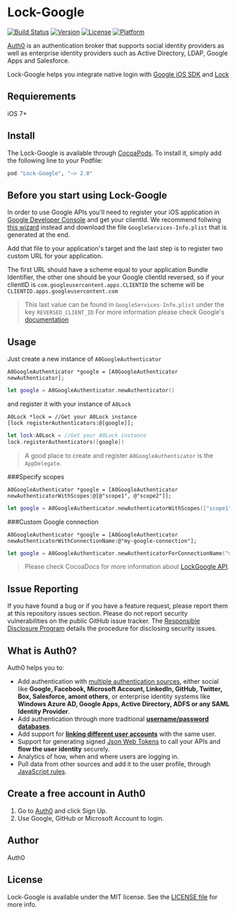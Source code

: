 # Lock-Google

[![Build Status](https://travis-ci.org/auth0/Lock-Google.iOS.svg?branch=master)](https://travis-ci.org/auth0/Lock-Google.iOS)
[![Version](https://img.shields.io/cocoapods/v/Lock-Google.svg?style=flat)](http://cocoapods.org/pods/Lock-Google)
[![License](https://img.shields.io/cocoapods/l/Lock-Google.svg?style=flat)](http://cocoapods.org/pods/Lock-Google)
[![Platform](https://img.shields.io/cocoapods/p/Lock-Google.svg?style=flat)](http://cocoapods.org/pods/Lock-Google)

[Auth0](https://auth0.com) is an authentication broker that supports social identity providers as well as enterprise identity providers such as Active Directory, LDAP, Google Apps and Salesforce.

Lock-Google helps you integrate native login with [Google iOS SDK](https://developers.google.com/identity/sign-in/ios/) and [Lock](https://auth0.com/lock)

## Requierements

iOS 7+

## Install

The Lock-Google is available through [CocoaPods](http://cocoapods.org). To install it, simply add the following line to your Podfile:

```ruby
pod "Lock-Google", "~> 2.0"
```

## Before you start using Lock-Google

In order to use Google APIs you'll need to register your iOS application in [Google Developer Console](https://console.developers.google.com/project) and get your clientId.
We recommend follwing [this wizard](https://developers.google.com/mobile/add?platform=ios) instead and download the file `GoogleServices-Info.plist` that is generated at the end.

Add that file to your application's target and the last step is to register two custom URL for your application.

The first URL should have a scheme equal to your application Bundle Identifier, the other one should be your Google clientId reversed, so if your clientID is `com.googleusercontent.apps.CLIENTID` the scheme will be `CLIENTID.apps.googleusercontent.com`
> This last value can be found in `GoogleServices-Info.plist` under the key `REVERSED_CLIENT_ID`
> For more information please check Google's [documentation](https://developers.google.com/identity/sign-in/ios/)

## Usage

Just create a new instance of `A0GoogleAuthenticator`

```objc
A0GoogleAuthenticator *google = [A0GoogleAuthenticator newAuthenticator];
```

```swift
let google = A0GoogleAuthenticator.newAuthenticator()
```

and register it with your instance of `A0Lock`

```objc
A0Lock *lock = //Get your A0Lock instance
[lock registerAuthenticators:@[google]];
```

```swift
let lock:A0Lock = //Get your A0Lock instance
lock.registerAuthenticators([google])
```

> A good place to create and register `A0GoogleAuthenticator` is the `AppDelegate`.

###Specify scopes

```objc
A0GoogleAuthenticator *google = [A0GoogleAuthenticator newAuthenticatorWithScopes:@[@"scope1", @"scope2"]];
```

```swift
let google = A0GoogleAuthenticator.newAuthenticatorWithScopes(["scope1", "scope2"])
```

###Custom Google connection

```objc
A0GoogleAuthenticator *google = [A0GoogleAuthenticator newAuthenticatorWithConnectionName:@"my-google-connection"];
```

```swift
let google = A0GoogleAuthenticator.newAuthenticatorForConnectionName("my-google-connection")
```

> Please check CocoaDocs for more information about [LockGoogle API](http://cocoadocs.org/docsets/Lock-Google).

## Issue Reporting

If you have found a bug or if you have a feature request, please report them at this repository issues section. Please do not report security vulnerabilities on the public GitHub issue tracker. The [Responsible Disclosure Program](https://auth0.com/whitehat) details the procedure for disclosing security issues.

## What is Auth0?

Auth0 helps you to:

* Add authentication with [multiple authentication sources](https://docs.auth0.com/identityproviders), either social like **Google, Facebook, Microsoft Account, LinkedIn, GitHub, Twitter, Box, Salesforce, amont others**, or enterprise identity systems like **Windows Azure AD, Google Apps, Active Directory, ADFS or any SAML Identity Provider**.
* Add authentication through more traditional **[username/password databases](https://docs.auth0.com/mysql-connection-tutorial)**.
* Add support for **[linking different user accounts](https://docs.auth0.com/link-accounts)** with the same user.
* Support for generating signed [Json Web Tokens](https://docs.auth0.com/jwt) to call your APIs and **flow the user identity** securely.
* Analytics of how, when and where users are logging in.
* Pull data from other sources and add it to the user profile, through [JavaScript rules](https://docs.auth0.com/rules).

## Create a free account in Auth0

1. Go to [Auth0](https://auth0.com) and click Sign Up.
2. Use Google, GitHub or Microsoft Account to login.

## Author

Auth0

## License

Lock-Google is available under the MIT license. See the [LICENSE file](LICENSE) for more info.
